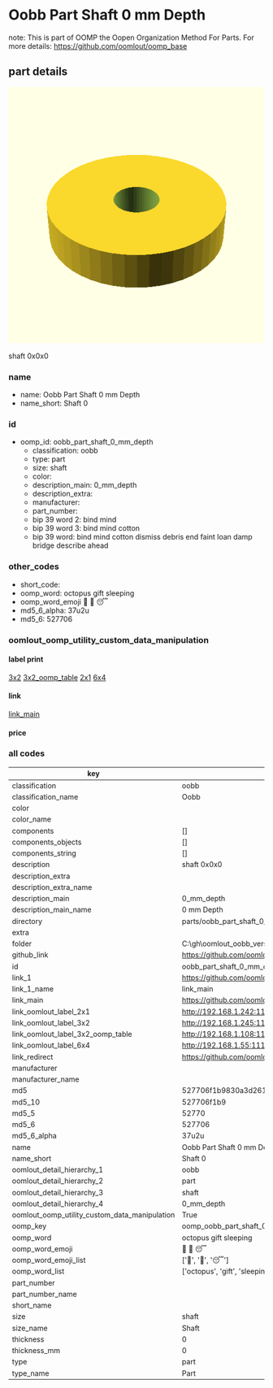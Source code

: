 # Oobb Part Shaft 0 mm Depth  

note: This is part of OOMP the Oopen Organization Method For Parts. For more details: https://github.com/oomlout/oomp_base

##  part details
  

[![](3dpr.png)](3dpr.png)

shaft 0x0x0



### name
* name: Oobb Part Shaft 0 mm Depth
* name_short: Shaft 0 
### id
* oomp_id: oobb_part_shaft_0_mm_depth
  * classification: oobb
  * type: part
  * size: shaft
  * color: 
  * description_main: 0_mm_depth
  * description_extra: 
  * manufacturer: 
  * part_number: 
  * bip 39 word 2: bind mind
  * bip 39 word 3: bind mind cotton
  * bip 39 word: bind mind cotton dismiss debris end faint loan damp bridge describe ahead

### other_codes
* short_code: 
* oomp_word: octopus gift sleeping
* oomp_word_emoji :octopus: :gift: :sleeping:
* md5_6_alpha: 37u2u
* md5_6: 527706






### oomlout_oomp_utility_custom_data_manipulation
#### label print
[3x2](http://192.168.1.245:1112/?label=oomp%2037u2u)
[3x2_oomp_table](http://192.168.1.108:1112/?label=oomp%2037u2u)
[2x1](http://192.168.1.242:1112/?label=oomp%2037u2u)
[6x4](http://192.168.1.55:1112/?label=oomp%2037u2u)    

#### link

[link_main](https://github.com/oomlout/oomlout_oobb_version_4_generated_parts/tree/main/navigation_oomp/oobb/part/shaft/0_mm_depth/part)                              

#### price







### all codes 
| key | value |  
| --- | --- |  
| classification | oobb |  
| classification_name | Oobb |  
| color |  |  
| color_name |  |  
| components | [] |  
| components_objects | [] |  
| components_string | [] |  
| description | shaft 0x0x0 |  
| description_extra |  |  
| description_extra_name |  |  
| description_main | 0_mm_depth |  
| description_main_name | 0 mm Depth |  
| directory | parts/oobb_part_shaft_0_mm_depth |  
| extra |  |  
| folder | C:\gh\oomlout_oobb_version_4_generated_parts\parts\oobb_part_shaft_0_mm_depth |  
| github_link | https://github.com/oomlout/oomlout_oomp_part_src/tree/main/parts/oobb_part_shaft_0_mm_depth |  
| id | oobb_part_shaft_0_mm_depth |  
| link_1 | https://github.com/oomlout/oomlout_oobb_version_4_generated_parts/tree/main/navigation_oomp/oobb/part/shaft/0_mm_depth/part |  
| link_1_name | link_main |  
| link_main | https://github.com/oomlout/oomlout_oobb_version_4_generated_parts/tree/main/navigation_oomp/oobb/part/shaft/0_mm_depth/part |  
| link_oomlout_label_2x1 | http://192.168.1.242:1112/?label=oomp%2037u2u |  
| link_oomlout_label_3x2 | http://192.168.1.245:1112/?label=oomp%2037u2u |  
| link_oomlout_label_3x2_oomp_table | http://192.168.1.108:1112/?label=oomp%2037u2u |  
| link_oomlout_label_6x4 | http://192.168.1.55:1112/?label=oomp%2037u2u |  
| link_redirect | https://github.com/oomlout/oomlout_oobb_version_4_generated_parts/tree/main/parts/oobb_shaft_00 |  
| manufacturer |  |  
| manufacturer_name |  |  
| md5 | 527706f1b9830a3d261c33f461a338b2 |  
| md5_10 | 527706f1b9 |  
| md5_5 | 52770 |  
| md5_6 | 527706 |  
| md5_6_alpha | 37u2u |  
| name | Oobb Part Shaft 0 mm Depth |  
| name_short | Shaft 0  |  
| oomlout_detail_hierarchy_1 | oobb |  
| oomlout_detail_hierarchy_2 | part |  
| oomlout_detail_hierarchy_3 | shaft |  
| oomlout_detail_hierarchy_4 | 0_mm_depth |  
| oomlout_oomp_utility_custom_data_manipulation | True |  
| oomp_key | oomp_oobb_part_shaft_0_mm_depth |  
| oomp_word | octopus gift sleeping |  
| oomp_word_emoji | :octopus: :gift: :sleeping: |  
| oomp_word_emoji_list | [':octopus:', ':gift:', ':sleeping:'] |  
| oomp_word_list | ['octopus', 'gift', 'sleeping'] |  
| part_number |  |  
| part_number_name |  |  
| short_name |  |  
| size | shaft |  
| size_name | Shaft |  
| thickness | 0 |  
| thickness_mm | 0 |  
| type | part |  
| type_name | Part |  
